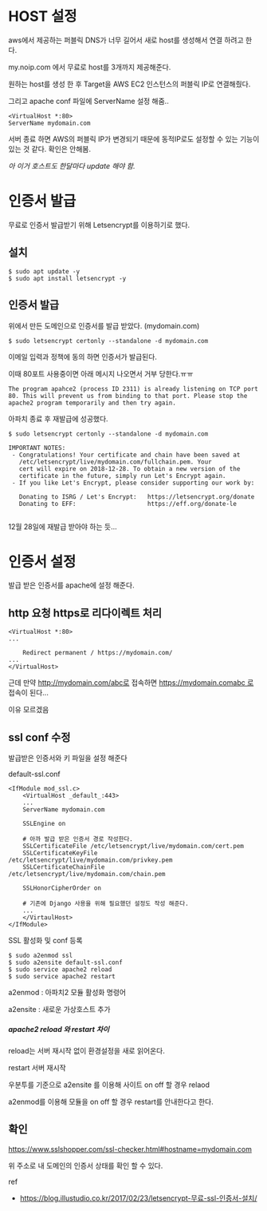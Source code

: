 # HOST 설정

aws에서 제공하는 퍼블릭 DNS가 너무 길어서 새로 host를 생성해서 연결 하려고 한다.

my.noip.com 에서 무료로 host를 3개까지 제공해준다. 

원하는 host를 생성 한 후
Target을 AWS EC2 인스턴스의 퍼블릭 IP로 연결해줬다.

그리고 apache conf 파일에 ServerName 설정 해줌..

```
<VirtualHost *:80>
ServerName mydomain.com
```

서버 종료 하면 AWS의 퍼블릭 IP가 변경되기 때문에 
동적IP로도 설정할 수 있는 기능이 있는 것 같다. 확인은 안해봄.

*아 이거 호스트도 한달마다 update 해야 함.*


# 인증서 발급

무료로 인증서 발급받기 위해 Letsencrypt를 이용하기로 했다.

## 설치

```
$ sudo apt update -y 
$ sudo apt install letsencrypt -y
```

## 인증서 발급

위에서 만든 도메인으로 인증서를 발급 받았다. (mydomain.com)

```
$ sudo letsencrypt certonly --standalone -d mydomain.com
```

이메일 입력과 정책에 동의 하면 인증서가 발급된다. 

이때 80포트 사용중이면 아래 메시지 나오면서 거부 당한다.ㅠㅠ

```
The program apahce2 (process ID 2311) is already listening on TCP port 80. This will prevent us from binding to that port. Please stop the apache2 program temporarily and then try again.
```

아파치 종료 후 재발급에 성공했다.

```
$ sudo letsencrypt certonly --standalone -d mydomain.com

IMPORTANT NOTES:
 - Congratulations! Your certificate and chain have been saved at
   /etc/letsencrypt/live/mydomain.com/fullchain.pem. Your
   cert will expire on 2018-12-28. To obtain a new version of the
   certificate in the future, simply run Let's Encrypt again.
 - If you like Let's Encrypt, please consider supporting our work by:

   Donating to ISRG / Let's Encrypt:   https://letsencrypt.org/donate
   Donating to EFF:                    https://eff.org/donate-le


```

12월 28일에 재발급 받아야 하는 듯...


# 인증서 설정

발급 받은 인증서를 apache에 설정 해준다. 

## http 요청 https로 리다이렉트 처리

```
<VirtualHost *:80>
...

    Redirect permanent / https://mydomain.com/
...
</VirtualHost>
```

근데 만약 http://mydomain.com/abc로 접속하면 
https://mydomain.comabc 로 접속이 된다...

이유 모르겠음

## ssl conf 수정
발급받은 인증서와 키 파일을 설정 해준다


default-ssl.conf
```
<IfModule mod_ssl.c>
    <VirtualHost _default_:443>
    ...
    ServerName mydomain.com

    SSLEngine on

    # 아까 발급 받은 인증서 경로 작성한다. 
    SSLCertificateFile /etc/letsencrypt/live/mydomain.com/cert.pem
    SSLCertificateKeyFile /etc/letsencrypt/live/mydomain.com/privkey.pem
    SSLCertificateChainFile /etc/letsencrypt/live/mydomain.com/chain.pem

    SSLHonorCipherOrder on

    # 기존에 Django 사용을 위해 필요했던 설정도 작성 해준다. 
    ...
    </VirtaulHost>
</IfModule>
```


SSL 활성화 및 conf 등록
```
$ sudo a2enmod ssl
$ sudo a2ensite default-ssl.conf
$ sudo service apache2 reload
$ sudo service apache2 restart
```

a2enmod : 아파치2 모듈 활성화 명령어

a2ensite : 새로운 가상호스트 추가

##### apache2 reload 와 restart 차이
reload는 서버 재시작 없이 환경설정을 새로 읽어온다.

restart 서버 재시작

우분투를 기준으로 a2ensite 를 이용해 사이트 on off 할 경우 relaod

a2enmod를 이용해 모듈을 on off 할 경우 restart를 안내한다고 한다.




## 확인

https://www.sslshopper.com/ssl-checker.html#hostname=mydomain.com

위 주소로 내 도메인의 인증서 상태를 확인 할 수 있다. 



ref
- https://blog.illustudio.co.kr/2017/02/23/letsencrypt-무료-ssl-인증서-설치/

